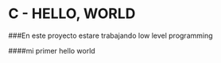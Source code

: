 # C - HELLO, WORLD

###En este proyecto estare trabajando low level programming

####mi primer hello world

